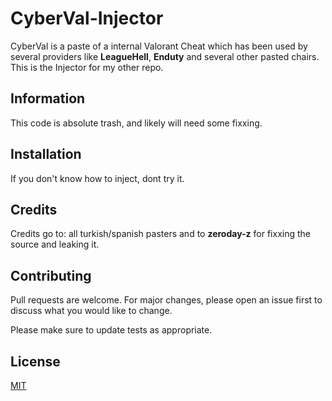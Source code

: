 # CyberVal-Injector

CyberVal is a paste of a internal Valorant Cheat which has been used by several providers like **LeagueHell**, **Enduty** and several other pasted chairs.
This is the Injector for my other repo.

## Information
This code is absolute trash, and likely will need some fixxing. 

## Installation

If you don't know how to inject, dont try it.

## Credits
Credits go to: all turkish/spanish pasters and to **zeroday-z** for fixxing the source and leaking it.


## Contributing
Pull requests are welcome. For major changes, please open an issue first to discuss what you would like to change.

Please make sure to update tests as appropriate.

## License
[MIT](https://choosealicense.com/licenses/mit/)
